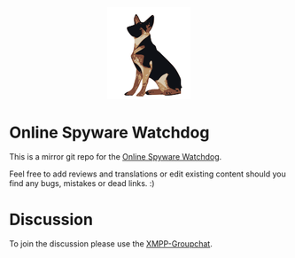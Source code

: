 <div align="center">
  <img src="/images/logo.png" alt="Online Spyware Watchdog Logo" width="150" />

</div>


# Online Spyware Watchdog
This is a mirror git repo for the [Online Spyware Watchdog](https://spyware.neocities.org).

Feel free to add reviews and translations or edit existing content should you find any bugs, mistakes or dead links. :)

# Discussion
To join the discussion please use the [XMPP-Groupchat](xmpp:spyware@conference.nuegia.net).

